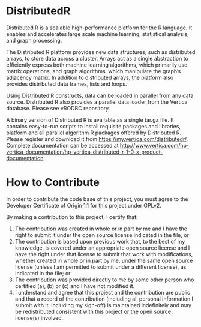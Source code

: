 DistributedR
============

Distributed R is a scalable high-performance platform for the R language. It enables and accelerates large scale machine learning, statistical analysis, and graph processing.

The Distributed R platform provides new data structures, such as distributed arrays, to store data across a cluster. Arrays act as a single abstraction to efficiently express both machine learning algorithms, which primarily use matrix operations, and graph algorithms, which manipulate the graph’s adjacency matrix. In addition to distributed arrays, the platform also provides distributed data frames, lists and loops.

Using Distributed R constructs, data can be loaded in parallel from any data source. Distributed R also provides a parallel data loader from the Vertica database. Please see vRODBC repository.

A binary version of Distributed R is available as a single tar.gz file. It contains easy-to-run scripts to install requisite packages and libraries, platform and all parallel algorithm R packages offered by Distributed R.  Please register and download it from https://my.vertica.com/distributedr/. Complete documentation can be accessed at http://www.vertica.com/hp-vertica-documentation/hp-vertica-distributed-r-1-0-x-product-documentation.

How to Contribute
============
In order to contribute the code base of this project, you must agree to the Developer Certificate of Origin 1.1 for this project under GPLv2.

By making a contribution to this project, I certify that:
  1. The contribution was created in whole or in part by me and I have the right to submit it under the open source license indicated in the file; or
  2. The contribution is based upon previous work that, to the best of my knowledge, is covered under an appropriate open source license and I have the right under that license to submit that work with modifications, whether created in whole or in part by me, under the same open source license (unless I am permitted to submit under a different license), as indicated in the file; or
  3. The contribution was provided directly to me by some other person who certified (a), (b) or (c) and I have not modified it.
  4. I understand and agree that this project and the contribution are public and that a record of the contribution (including all personal information I submit with it, including my sign-off) is maintained indefinitely and may be redistributed consistent with this project or the open source license(s) involved.

